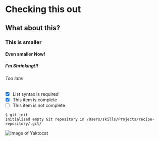 # Checking this out
## What about this?
### This is smaller
#### Even smaller Now!
##### I'm Shrinking!!!
###### Too late!

- [x] List syntax is required
- [x] This item is complete
- [ ] This item is not complete

```
$ git init
Initialized empty Git repository in /Users/skills/Projects/recipe-repository/.git/
```

![Image of Yaktocat](https://octodex.github.com/images/yaktocat.png)
